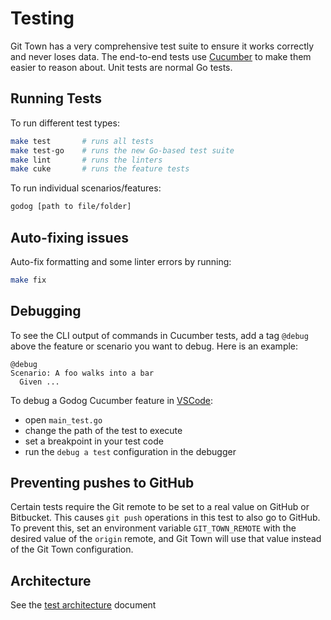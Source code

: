 # Testing

Git Town has a very comprehensive test suite to ensure it works correctly and
never loses data. The end-to-end tests use [Cucumber](https://cucumber.io) to
make them easier to reason about. Unit tests are normal Go tests.

## Running Tests

To run different test types:

```bash
make test       # runs all tests
make test-go    # runs the new Go-based test suite
make lint       # runs the linters
make cuke       # runs the feature tests
```

To run individual scenarios/features:

```bash
godog [path to file/folder]
```

## Auto-fixing issues

Auto-fix formatting and some linter errors by running:

```bash
make fix
```

## Debugging

To see the CLI output of commands in Cucumber tests, add a tag `@debug` above
the feature or scenario you want to debug. Here is an example:

```cucumber
@debug
Scenario: A foo walks into a bar
  Given ...
```

To debug a Godog Cucumber feature in [VSCode](https://code.visualstudio.com):

- open `main_test.go`
- change the path of the test to execute
- set a breakpoint in your test code
- run the `debug a test` configuration in the debugger

## Preventing pushes to GitHub

Certain tests require the Git remote to be set to a real value on GitHub or
Bitbucket. This causes `git push` operations in this test to also go to GitHub.
To prevent this, set an environment variable `GIT_TOWN_REMOTE` with the desired
value of the `origin` remote, and Git Town will use that value instead of the
Git Town configuration.

## Architecture

See the [test architecture](test-architecture.md) document
